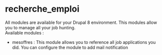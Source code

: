 # recherche_emploi
All modules are available for your Drupal 8 environment. This modules allow you to manage all your job hunting.<br>
Available modules :<br>
- mesoffres : This module allows you to reference all job applications you did. You can configure the module to add mail notification
